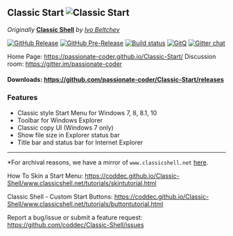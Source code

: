 ## Classic Start ![Classic Start](/ClassicStartSrc/ClassicStartSetup/ClassicStart.ico)

*Originally* **[Classic Shell](http://www.classicshell.net)** *by [Ivo Beltchev](https://sourceforge.net/u/ibeltchev/profile/)*

[![GitHub Release](https://img.shields.io/github/release/passionate-coder/Classic-Start.svg)](https://github.com/passionate-coder/Classic-Start/releases) [![GitHub Pre-Release](https://img.shields.io/github/release/passionate-coder/Classic-Start/all.svg)](https://github.com/passionate-coder/Classic-Start/releases) [![Build status](https://ci.appveyor.com/api/projects/status/dib45bf3snylbydy/branch/master?svg=true)](https://ci.appveyor.com/project/passionate-coder/classic-start/branch/master) [![GitQ](https://gitq.com/badge.svg)](https://gitq.com/passionate-coder/Classic-Start) [![Gitter chat](https://badges.gitter.im/gitterHQ/gitter.png)](https://gitter.im/passionate-coder/Disc-Chitchat)

Home Page: https://passionate-coder.github.io/Classic-Start/
Discussion room: https://gitter.im/passionate-coder

#### Downloads: https://github.com/passionate-coder/Classic-Start/releases

### Features

- Classic style Start Menu for Windows 7, 8, 8.1, 10
- Toolbar for Windows Explorer
- Classic copy UI (Windows 7 only)
- Show file size in Explorer status bar
- Title bar and status bar for Internet Explorer

---

*For archival reasons, we have a mirror of `www.classicshell.net` [here](https://coddec.github.io/Classic-Shell/www.classicshell.net/).

How To Skin a Start Menu: https://coddec.github.io/Classic-Shell/www.classicshell.net/tutorials/skintutorial.html
	
Classic Shell - Custom Start Buttons: https://coddec.github.io/Classic-Shell/www.classicshell.net/tutorials/buttontutorial.html

Report a bug/issue or submit a feature request: https://github.com/coddec/Classic-Shell/issues

